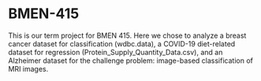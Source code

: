 # BMEN-415

This is our term project for BMEN 415. Here we chose to analyze a breast cancer dataset for classification (wdbc.data), a COVID-19 diet-related dataset for regression (Protein_Supply_Quantity_Data.csv), and an Alzheimer dataset for the challenge problem: image-based classification of MRI images. 
